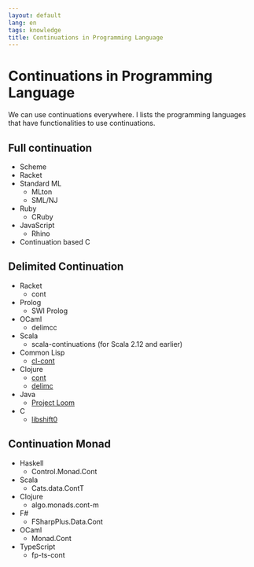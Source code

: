 ```yaml
---
layout: default
lang: en
tags: knowledge
title: Continuations in Programming Language
---
```


# Continuations in Programming Language

We can use continuations everywhere. I lists the programming languages that have functionalities to use continuations.

## Full continuation

- Scheme
- Racket
- Standard ML
  - MLton
  - SML/NJ
- Ruby
  - CRuby
- JavaScript
  - Rhino
 - Continuation based C

## Delimited Continuation

- Racket
  - cont
- Prolog
  - SWI Prolog
- OCaml
  - delimcc
- Scala
  - scala-continuations (for Scala 2.12 and earlier)
- Common Lisp
  - [cl-cont](https://common-lisp.net/project/cl-cont/)
- Clojure
  - [cont](https://clojars.org/cont)
  - [delimc](https://clojars.org/delimc)
- Java
  - [Project Loom](https://openjdk.java.net/projects/loom/)
- C
  - [libshift0](https://github.com/tilk/libshift0)

## Continuation Monad

- Haskell
  - Control.Monad.Cont
- Scala
  - Cats.data.ContT
- Clojure
  - algo.monads.cont-m
- F#
  - FSharpPlus.Data.Cont
- OCaml
  - Monad.Cont
- TypeScript
  - fp-ts-cont
